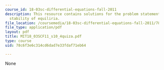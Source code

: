 ```yaml
---
course_id: 18-03sc-differential-equations-fall-2011
description: This resource contains solutions for the problem statements related to
  stability of equiliria.
file_location: /coursemedia/18-03sc-differential-equations-fall-2011/78c6f3e6c314cd6dad7e33fdaf71eb64_MIT18_03SCF11_s10_4quiza.pdf
file_type: application/pdf
layout: pdf
title: MIT18_03SCF11_s10_4quiza.pdf
type: course
uid: 78c6f3e6c314cd6dad7e33fdaf71eb64

---
```

None